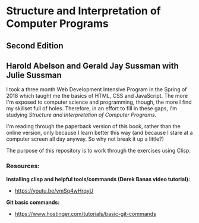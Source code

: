 # Structure and Interpretation of Computer Programs
## Second Edition
## Harold Abelson and Gerald Jay Sussman with Julie Sussman

I took a three month Web Development Intensive Program in the Spring of 2018
which taught me the basics of HTML, CSS and JavaScript. The more I'm exposed to
computer science and programming, though, the more I find my skillset full of holes.
Therefore, in an effort to fill in these gaps, I'm studying _Structure and Interpretation
of Computer Programs_.

I'm reading through the paperback version of this book, rather than the online
version, only because I learn better this way (and because I stare at a
computer screen all day anyway. So why not break it up a little?)

The purpose of this repository is to work through the exercises using Clisp.

### Resources:

**Installing clisp and helpful tools/commands (Derek Banas video tutorial):**

* https://youtu.be/ymSq4wHrqyU

**Git basic commands:**

* https://www.hostinger.com/tutorials/basic-git-commands
